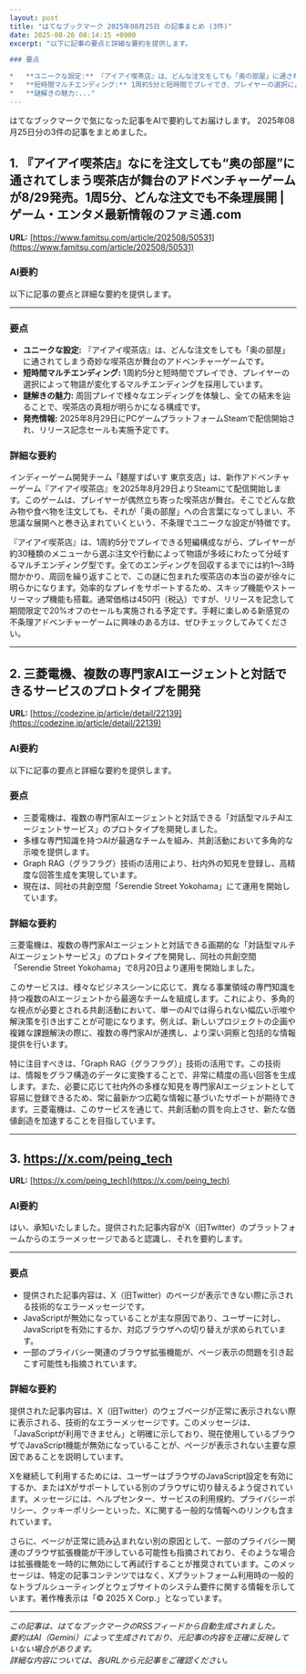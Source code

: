 ```yaml
---
layout: post
title: "はてなブックマーク 2025年08月25日 の記事まとめ (3件)"
date: 2025-08-26 08:14:15 +0900
excerpt: "以下に記事の要点と詳細な要約を提供します。

### 要点

*   **ユニークな設定:** 『アイアイ喫茶店』は、どんな注文をしても「奥の部屋」に通されてしまう奇妙な喫茶店が舞台のアドベンチャーゲームです。
*   **短時間マルチエンディング:** 1周約5分と短時間でプレイでき、プレイヤーの選択によって物語が変化するマルチエンディングを採用しています。
*   **謎解きの魅力:..."
---
```


はてなブックマークで気になった記事をAIで要約してお届けします。
2025年08月25日分の3件の記事をまとめました。

## 1. 『アイアイ喫茶店』なにを注文しても“奥の部屋”に通されてしまう喫茶店が舞台のアドベンチャーゲームが8/29発売。1周5分、どんな注文でも不条理展開 | ゲーム・エンタメ最新情報のファミ通.com

**URL:** [https://www.famitsu.com/article/202508/50531](https://www.famitsu.com/article/202508/50531)

### AI要約

以下に記事の要点と詳細な要約を提供します。

---

### 要点

*   **ユニークな設定:** 『アイアイ喫茶店』は、どんな注文をしても「奥の部屋」に通されてしまう奇妙な喫茶店が舞台のアドベンチャーゲームです。
*   **短時間マルチエンディング:** 1周約5分と短時間でプレイでき、プレイヤーの選択によって物語が変化するマルチエンディングを採用しています。
*   **謎解きの魅力:** 周回プレイで様々なエンディングを体験し、全ての結末を辿ることで、喫茶店の真相が明らかになる構成です。
*   **発売情報:** 2025年8月29日にPCゲームプラットフォームSteamで配信開始され、リリース記念セールも実施予定です。

### 詳細な要約

インディーゲーム開発チーム「麺屋すぱいす 東京支店」は、新作アドベンチャーゲーム『アイアイ喫茶店』を2025年8月29日よりSteamにて配信開始します。このゲームは、プレイヤーが偶然立ち寄った喫茶店が舞台。そこでどんな飲み物や食べ物を注文しても、それが「奥の部屋」への合言葉になってしまい、不思議な展開へと巻き込まれていくという、不条理でユニークな設定が特徴です。

『アイアイ喫茶店』は、1周約5分でプレイできる短編構成ながら、プレイヤーが約30種類のメニューから選ぶ注文や行動によって物語が多岐にわたって分岐するマルチエンディング型です。全てのエンディングを回収するまでには約1〜3時間かかり、周回を繰り返すことで、この謎に包まれた喫茶店の本当の姿が徐々に明らかになります。効率的なプレイをサポートするため、スキップ機能やストーリーマップ機能も搭載。通常価格は450円（税込）ですが、リリースを記念して期間限定で20%オフのセールも実施される予定です。手軽に楽しめる新感覚の不条理アドベンチャーゲームに興味のある方は、ぜひチェックしてみてください。

---

## 2. 三菱電機、複数の専門家AIエージェントと対話できるサービスのプロトタイプを開発

**URL:** [https://codezine.jp/article/detail/22139](https://codezine.jp/article/detail/22139)

### AI要約

以下に記事の要点と詳細な要約を提供します。

### 要点
*   三菱電機は、複数の専門家AIエージェントと対話できる「対話型マルチAIエージェントサービス」のプロトタイプを開発しました。
*   多様な専門知識を持つAIが最適なチームを組み、共創活動において多角的な示唆を提供します。
*   Graph RAG（グラフラグ）技術の活用により、社内外の知見を登録し、高精度な回答生成を実現しています。
*   現在は、同社の共創空間「Serendie Street Yokohama」にて運用を開始しています。

### 詳細な要約
三菱電機は、複数の専門家AIエージェントと対話できる画期的な「対話型マルチAIエージェントサービス」のプロトタイプを開発し、同社の共創空間「Serendie Street Yokohama」で8月20日より運用を開始しました。

このサービスは、様々なビジネスシーンに応じて、異なる事業領域の専門知識を持つ複数のAIエージェントから最適なチームを組成します。これにより、多角的な視点が必要とされる共創活動において、単一のAIでは得られない幅広い示唆や解決策を引き出すことが可能になります。例えば、新しいプロジェクトの企画や複雑な課題解決の際に、複数の専門家AIが連携し、より深い洞察と包括的な情報提供を行います。

特に注目すべきは、「Graph RAG（グラフラグ）」技術の活用です。この技術は、情報をグラフ構造のデータに変換することで、非常に精度の高い回答を生成します。また、必要に応じて社内外の多様な知見を専門家AIエージェントとして容易に登録できるため、常に最新かつ広範な情報に基づいたサポートが期待できます。三菱電機は、このサービスを通じて、共創活動の質を向上させ、新たな価値創造を加速することを目指しています。

---

## 3. https://x.com/peing_tech

**URL:** [https://x.com/peing_tech](https://x.com/peing_tech)

### AI要約

はい、承知いたしました。提供された記事内容がX（旧Twitter）のプラットフォームからのエラーメッセージであると認識し、それを要約します。

---

### 要点

*   提供された記事内容は、X（旧Twitter）のページが表示できない際に示される技術的なエラーメッセージです。
*   JavaScriptが無効になっていることが主な原因であり、ユーザーに対し、JavaScriptを有効にするか、対応ブラウザへの切り替えが求められています。
*   一部のプライバシー関連のブラウザ拡張機能が、ページ表示の問題を引き起こす可能性も指摘されています。

### 詳細な要約

提供された記事内容は、X（旧Twitter）のウェブページが正常に表示されない際に表示される、技術的なエラーメッセージです。このメッセージは、「JavaScriptが利用できません」と明確に示しており、現在使用しているブラウザでJavaScript機能が無効になっていることが、ページが表示されない主要な原因であることを説明しています。

Xを継続して利用するためには、ユーザーはブラウザのJavaScript設定を有効にするか、またはXがサポートしている別のブラウザに切り替えるよう促されています。メッセージには、ヘルプセンター、サービスの利用規約、プライバシーポリシー、クッキーポリシーといった、Xに関する一般的な情報へのリンクも含まれています。

さらに、ページが正常に読み込まれない別の原因として、一部のプライバシー関連のブラウザ拡張機能が干渉している可能性も指摘されており、そのような場合は拡張機能を一時的に無効にして再試行することが推奨されています。このメッセージは、特定の記事コンテンツではなく、Xプラットフォーム利用時の一般的なトラブルシューティングとウェブサイトのシステム要件に関する情報を示しています。著作権表示は「© 2025 X Corp.」となっています。

---

*この記事は、はてなブックマークのRSSフィードから自動生成されました。*  
*要約はAI（Gemini）によって生成されており、元記事の内容を正確に反映していない場合があります。*  
*詳細な内容については、各URLから元記事をご確認ください。*
